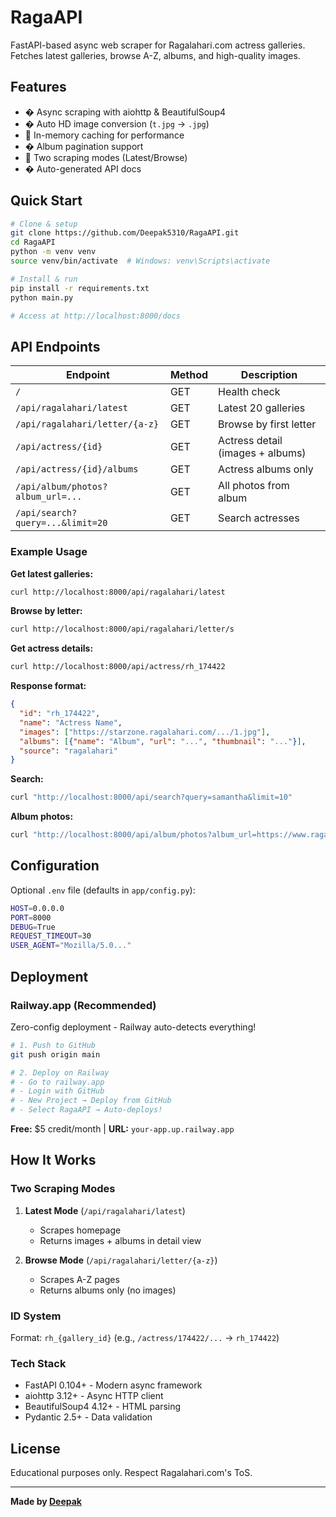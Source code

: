 # RagaAPI

FastAPI-based async web scraper for Ragalahari.com actress galleries. Fetches latest galleries, browse A-Z, albums, and high-quality images.

## Features

- � Async scraping with aiohttp & BeautifulSoup4
- � Auto HD image conversion (`t.jpg` → `.jpg`)
- 🔄 In-memory caching for performance
- � Album pagination support
- 🎯 Two scraping modes (Latest/Browse)
- � Auto-generated API docs

## Quick Start

```bash
# Clone & setup
git clone https://github.com/Deepak5310/RagaAPI.git
cd RagaAPI
python -m venv venv
source venv/bin/activate  # Windows: venv\Scripts\activate

# Install & run
pip install -r requirements.txt
python main.py

# Access at http://localhost:8000/docs
```

## API Endpoints

| Endpoint | Method | Description |
|----------|--------|-------------|
| `/` | GET | Health check |
| `/api/ragalahari/latest` | GET | Latest 20 galleries |
| `/api/ragalahari/letter/{a-z}` | GET | Browse by first letter |
| `/api/actress/{id}` | GET | Actress detail (images + albums) |
| `/api/actress/{id}/albums` | GET | Actress albums only |
| `/api/album/photos?album_url=...` | GET | All photos from album |
| `/api/search?query=...&limit=20` | GET | Search actresses |

### Example Usage

**Get latest galleries:**
```bash
curl http://localhost:8000/api/ragalahari/latest
```

**Browse by letter:**
```bash
curl http://localhost:8000/api/ragalahari/letter/s
```

**Get actress details:**
```bash
curl http://localhost:8000/api/actress/rh_174422
```

**Response format:**
```json
{
  "id": "rh_174422",
  "name": "Actress Name",
  "images": ["https://starzone.ragalahari.com/.../1.jpg"],
  "albums": [{"name": "Album", "url": "...", "thumbnail": "..."}],
  "source": "ragalahari"
}
```

**Search:**
```bash
curl "http://localhost:8000/api/search?query=samantha&limit=10"
```

**Album photos:**
```bash
curl "http://localhost:8000/api/album/photos?album_url=https://www.ragalahari.com/actress/174422/event.aspx"
```

## Configuration

Optional `.env` file (defaults in `app/config.py`):

```bash
HOST=0.0.0.0
PORT=8000
DEBUG=True
REQUEST_TIMEOUT=30
USER_AGENT="Mozilla/5.0..."
```

## Deployment

### Railway.app (Recommended)

Zero-config deployment - Railway auto-detects everything!

```bash
# 1. Push to GitHub
git push origin main

# 2. Deploy on Railway
# - Go to railway.app
# - Login with GitHub
# - New Project → Deploy from GitHub
# - Select RagaAPI → Auto-deploys!
```

**Free:** $5 credit/month | **URL:** `your-app.up.railway.app`

## How It Works

### Two Scraping Modes

1. **Latest Mode** (`/api/ragalahari/latest`)
   - Scrapes homepage
   - Returns images + albums in detail view

2. **Browse Mode** (`/api/ragalahari/letter/{a-z}`)
   - Scrapes A-Z pages
   - Returns albums only (no images)

### ID System

Format: `rh_{gallery_id}` (e.g., `/actress/174422/...` → `rh_174422`)

### Tech Stack

- FastAPI 0.104+ - Modern async framework
- aiohttp 3.12+ - Async HTTP client
- BeautifulSoup4 4.12+ - HTML parsing
- Pydantic 2.5+ - Data validation

## License

Educational purposes only. Respect Ragalahari.com's ToS.

---

**Made by [Deepak](https://github.com/Deepak5310)**
